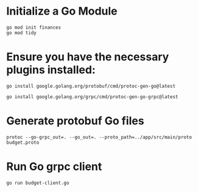 # Initialize a Go Module
```
go mod init finances 
go mod tidy
 ```

# Ensure you have the necessary plugins installed:
```
go install google.golang.org/protobuf/cmd/protoc-gen-go@latest

go install google.golang.org/grpc/cmd/protoc-gen-go-grpc@latest
```

# Generate protobuf Go files
```
protoc --go-grpc_out=. --go_out=. --proto_path=../app/src/main/proto budget.proto
```


# Run Go grpc client
```
go run budget-client.go 
```